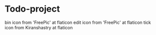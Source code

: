 # Todo-project

bin icon from 'FreePic' at flaticon
edit icon from 'FreePic' at flaticon
tick icon from Kiranshastry at flaticon
